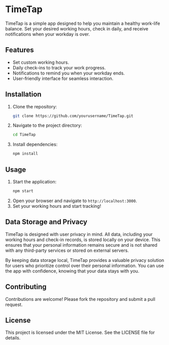 # TimeTap

TimeTap is a simple app designed to help you maintain a healthy work-life balance. Set your desired working hours, check in daily, and receive notifications when your workday is over.

## Features
- Set custom working hours.
- Daily check-ins to track your work progress.
- Notifications to remind you when your workday ends.
- User-friendly interface for seamless interaction.

## Installation
1. Clone the repository:
   ```bash
   git clone https://github.com/yourusername/TimeTap.git
   ```
2. Navigate to the project directory:
   ```bash
   cd TimeTap
   ```
3. Install dependencies:
   ```bash
   npm install
   ```

## Usage
1. Start the application:
   ```bash
   npm start
   ```
2. Open your browser and navigate to `http://localhost:3000`.
3. Set your working hours and start tracking!

## Data Storage and Privacy

TimeTap is designed with user privacy in mind. All data, including your working hours and check-in records, is stored locally on your device. This ensures that your personal information remains secure and is not shared with any third-party services or stored on external servers.

By keeping data storage local, TimeTap provides a valuable privacy solution for users who prioritize control over their personal information. You can use the app with confidence, knowing that your data stays with you.

## Contributing
Contributions are welcome! Please fork the repository and submit a pull request.

## License
This project is licensed under the MIT License. See the LICENSE file for details.